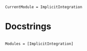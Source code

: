 ```@meta
CurrentModule = ImplicitIntegration
```

# Docstrings

```@index
```

```@autodocs
Modules = [ImplicitIntegration]
```
